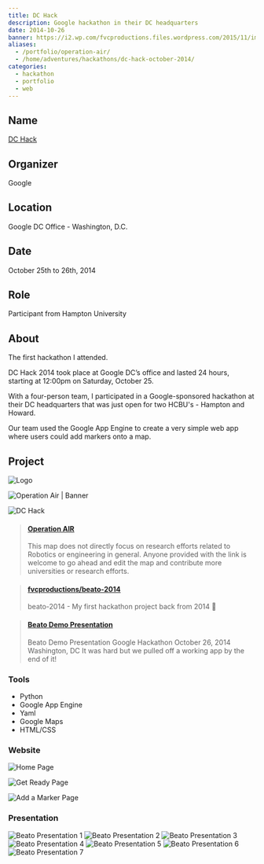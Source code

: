 ```yaml
---
title: DC Hack
description: Google hackathon in their DC headquarters
date: 2014-10-26
banner: https://i2.wp.com/fvcproductions.files.wordpress.com/2015/11/img_0406.jpg?w=746&h=995&crop&ssl=1&zoom=2
aliases:
  - /portfolio/operation-air/
  - /home/adventures/hackathons/dc-hack-october-2014/
categories:
  - hackathon
  - portfolio
  - web
---
```


## Name

[DC Hack](//huacm.wordpress.com/2014/10/28/dchack-2014/)

## Organizer

Google

## Location

Google DC Office - Washington, D.C.

## Date

October 25th to 26th, 2014

## Role

Participant from Hampton University

## About

The first hackathon I attended.

DC Hack 2014 took place at Google DC’s office and lasted 24 hours, starting at 12:00pm on Saturday, October 25.

With a four-person team, I participated in a Google-sponsored hackathon at their DC headquarters that was just open for two HCBU's - Hampton and Howard.

Our team used the Google App Engine to create a very simple web app where users could add markers onto a map.

## Project

![Logo](https://i.imgur.com/kfybrjb.jpg)

![Operation Air | Banner](https://fvcproductions.files.wordpress.com/2014/10/hedaer-0011.jpg)

![DC Hack](https://i2.wp.com/fvcproductions.files.wordpress.com/2015/11/img_0406.jpg?w=746&h=995&crop&ssl=1&zoom=2)

<blockquote class="embedly-card"><h4><a href="http://beato-2014.appspot.com">Operation AIR</a></h4><p>This map does not directly focus on research efforts related to Robotics or engineering in general. Anyone provided with the link is welcome to go ahead and edit the map and contribute more universities or research efforts.</p></blockquote>
<script async src="//cdn.embedly.com/widgets/platform.js" charset="UTF-8"></script>

<blockquote class="embedly-card"><h4><a href="https://github.com/fvcproductions/beato-2014">fvcproductions/beato-2014</a></h4><p>beato-2014 - My first hackathon project back from 2014 👼</p></blockquote>

<blockquote class="embedly-card"><h4><a href="https://speakerdeck.com/fvcproductions/beato-demo-presentation">Beato Demo Presentation</a></h4><p>Beato Demo Presentation Google Hackathon October 26, 2014 Washington, DC It was hard but we pulled off a working app by the end of it!</p></blockquote>

### Tools

* Python
* Google App Engine
* Yaml
* Google Maps
* HTML/CSS

### Website

![Home Page](https://i.imgur.com/tfhGHyo.png)

![Get Ready Page](https://i.imgur.com/gkdJN1k.jpg)

![Add a Marker Page](https://i.imgur.com/GOg3d8o.jpg)

### Presentation

![Beato Presentation 1](https://i.imgur.com/zRKRLJY.jpg)
![Beato Presentation 2](https://i.imgur.com/SE6KPu3.jpg)
![Beato Presentation 3](https://i.imgur.com/NHnY1HM.jpg)
![Beato Presentation 4](https://i.imgur.com/eqcMyae.jpg)
![Beato Presentation 5](https://i.imgur.com/pyQI41u.jpg)
![Beato Presentation 6](https://i.imgur.com/jzEVvvc.jpg)
![Beato Presentation 7](https://i.imgur.com/tD6jZVi.jpg)
